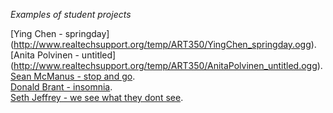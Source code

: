 *Examples of student projects*  

[Ying Chen - springday] (http://www.realtechsupport.org/temp/ART350/YingChen_springday.ogg).  
[Anita Polvinen - untitled] (http://www.realtechsupport.org/temp/ART350/AnitaPolvinen_untitled.ogg).  
[Sean McManus - stop and go](http://www.realtechsupport.org/temp/ART350/SeanMcManus_stop&go.ogg).  
[Donald Brant - insomnia](http://www.realtechsupport.org/temp/ART350/DonBrant_insomnia.ogg).  
[Seth Jeffrey - we see what they dont see](http://www.realtechsupport.org/temp/ART350/SethJeffrey_we_see_what_you_dont_see.ogg).  
